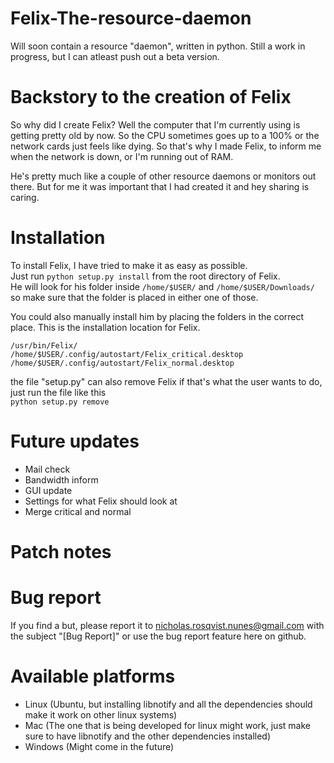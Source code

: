 # Felix-The-resource-daemon

Will soon contain a resource "daemon", written in python.
Still a work in progress, but I can atleast push out a beta version.


# Backstory to the creation of Felix

So why did I create Felix?
Well the computer that I'm currently using is getting pretty old by now. So the CPU sometimes goes up to a 100% or 
the network cards just feels like dying. 
So that's why I made Felix, to inform me when the network is down, or I'm running out of RAM.

He's pretty much like a couple of other resource daemons or monitors out there. But for me it was important that I had created it and hey sharing is caring.

# Installation

To install Felix, I have tried to make it as easy as possible. <br />Just run `python setup.py install` from the root directory of Felix.<br />
He will look for his folder inside `/home/$USER/` and `/home/$USER/Downloads/` so make sure that the folder is placed in either one of those.

You could also manually install him by placing the folders in the correct place.
This is the installation location for Felix.

`/usr/bin/Felix/`<br />
`/home/$USER/.config/autostart/Felix_critical.desktop`<br />
`/home/$USER/.config/autostart/Felix_normal.desktop`

the file "setup.py" can also remove Felix if that's what the user wants to do, just run the file like this <br />`python setup.py remove`

# Future updates
* Mail check
* Bandwidth inform
* GUI update
* Settings for what Felix should look at
* Merge critical and normal

# Patch notes

# Bug report

If you find a but, please report it to nicholas.rosqvist.nunes@gmail.com with the subject "[Bug Report]" or use the bug report feature here on github.

# Available platforms
* Linux (Ubuntu, but installing libnotify and all the dependencies should make it work on other linux systems)
* Mac (The one that is being developed for linux might work, just make sure to have libnotify and the other dependencies installed)
* Windows (Might come in the future)
